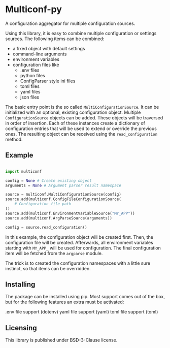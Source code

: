 # Multiconf-py

A configuration aggregator for multiple configuration sources.

Using this library, it is easy to combine multiple configuration or settings sources. The following items can be combined:

- a fixed object with default settings
- command-line arguments
- environment variables
- configuration files like
  - .env files
  - python files
  - ConfigParser style ini files
  - toml files
  - yaml files
  - json files

The basic entry point is the so called `MultiConfigurationSource`. It can be initialized with an optional, existing configuration object. Multiple `ConfigurationSource` objects can be added. These objects will be traversed in order of insertion. Each of these instances create a dictionary of configuration entries that will be used to extend or override the previous ones. The resulting object can be received using the `read_configuration` method.

## Example

```python

import multiconf

config = None # Create existing object
arguments = None # Argument parser result namespace

source = multiconf.MultiConfigurationSource(config)
source.add(multiconf.ConfigFileConfigurationSource(
    # Configuration file path
))
source.add(multiconf.EnvironmentVariableSource("MY_APP"))
source.add(multiconf.ArgParseSource(arguments))

config = source.read_configuration()
```

In this example, the configuration object will be created first. Then, the configuration file will be created. Afterwards, all environment variables starting with `MY_APP_` will be used for configuration. The final configuration item will be fetched from the `argparse` module.

The trick is to created the configuration namespaces with a little sure instinct, so that items can be overridden.

## Installing

The package can be installed using pip. Most support comes out of the box, but for the following features an extra must be activated:

.env file support (dotenv)
yaml file support (yaml)
toml file support (toml)

## Licensing

This library is published under BSD-3-Clause license.
